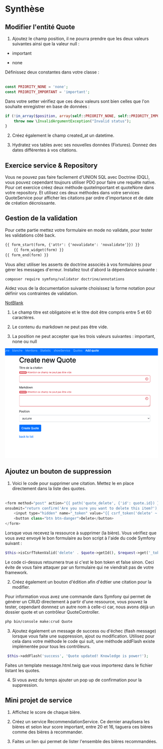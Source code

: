 # Synthèse

## Modifier l'entité Quote

1. Ajoutez le champ position, il ne pourra prendre que les deux valeurs suivantes ainsi que la valeur null :

- important

- none 


Définissez deux constantes dans votre classe :

```php

const PRIORITY_NONE = 'none';
const PRIORITY_IMPORTANT = 'important';

```

Dans votre setter vérifiez que ces deux valeurs sont bien celles que l'on souhaite enregistrer en base de données :

```php
if (!in_array($position, array(self::PRIORITY_NONE, self::PRIORITY_IMPORTANT))) {
    throw new \InvalidArgumentException("Invalid status");
}
```

2. Créez également le champ created_at un datetime.

3. Hydratez vos tables avec ses nouvelles données (Fixtures). Donnez des dates différentes à vos citations.

## Exercice service & Repository

Vous ne pouvez pas faire facilement d'UNION SQL avec Doctrine (DQL), vous pouvez cependant toujours utiliser PDO pour faire une requête native. 
Pour cet exercice créez deux méthode quoteImportant et quoteNone dans votre repository. Et utilisez ces deux méthodes dans votre services QuoteService pour afficher les citations par ordre d'importance et de date de création décroissante.

## Gestion de la validation

Pour cette partie mettez votre formulaire en mode no validate, pour tester les validations côté back.

```html
{{ form_start(form, {'attr': {'novalidate': 'novalidate'}}) }}
    {{ form_widget(form) }}
{{ form_end(form) }}
```

Vous allez utiliser les asserts de doctrine associés à vos formulaires pour gérer les messages d'erreur. Installez tout d'abord la dépendance suivante :

```bash
composer require symfony/validator doctrine/annotations
```

Aidez vous de la documentation suivante choisissez la forme notation pour définir vos contraintes de validation.

[NotBlank](https://symfony.com/doc/current/reference/constraints/NotBlank.html)

1. Le champ titre est obligatoire et le titre doit être compris entre 5 et 60 caractères.

2. Le contenu du markdown ne peut pas être vide.

3. La position ne peut accepter que les trois valeurs suivantes : important, none ou null

![validation](images/validator.png)

## Ajoutez un bouton de suppression

1. Voici le code pour supprimer une citation. Mettez le en place directement dans la liste des quotes.


```php

<form method="post" action="{{ path('quote_delete', {'id': quote.id}) }}" 
onsubmit="return confirm('Are you sure you want to delete this item?');">
    <input type="hidden" name="_token" value="{{ csrf_token('delete' ~ quote.id) }}">
    <button class="btn btn-danger">Delete</button>
</form>

```

Lorsque vous recevez la ressource à supprimer (la bière). Vous vérifiez que vous avez envoyé le bon formulaire au bon script à l'aide du code Symfony suivant :

```php
$this->isCsrfTokenValid('delete' . $quote->getId(), $request->get('_token')); 
```

Le code ci-dessus retournera true si c'est le bon token et false sinon. Ceci évite de vous faire attaquer par un formulaire qui ne viendrait pas de votre framework.

2. Créez également un bouton d'édition afin d'édtier une citation pour la modifier.

Pour information vous avez une commande dans Symfony qui permet de générer un CRUD directement à partir d'une ressource, vous pouvez la tester, cependant donnnez un autre nom à celle-ci car, nous avons déjà un dossier quote et un contrôleur QuoteController.

```bash
php bin/console make:crud Quote
```

3. Ajoutez également un message de success ou d'échec (flash message) lorsque vous faite une suppression, ajout ou modification. Utilisez pour cela dans votre méthode le code qui suit, une méthode addFlash existe implémentée pour tous les contrôleurs.

```php
 $this->addFlash('success', 'Quote updated! Knowledge is power!');
 ```

 Faites un template message.html.twig que vous importerez dans le fichier listant les quotes.

4. Si vous avez du temps ajouter un pop up de confirmation pour la suppression.

## Mini projet de service

1. Affichez le score de chaque bière.

2. Créez un service RecommendationService. Ce dernier anaylisera les bières et selon leur score important, entre 20 et 16, taguera ces bières comme des bières à recommander.

3. Faites un lien qui permet de lister l'ensemble des bières recommandées.
